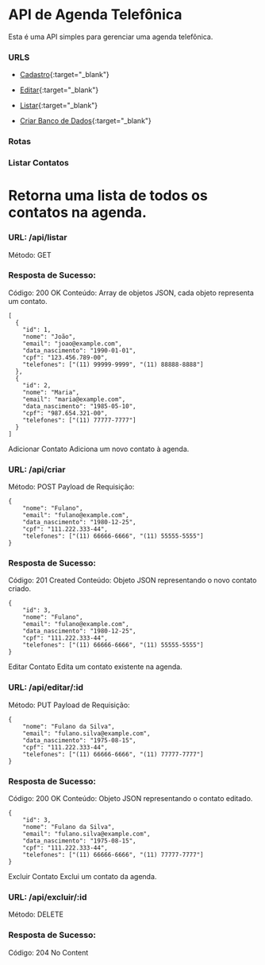 # API de Agenda Telefônica
Esta é uma API simples para gerenciar uma agenda telefônica.

### URLS
- [Cadastro](http://localhost/saperbackendtest_agenda/create_contact.html){:target="_blank"}
- [Editar](http://localhost/saperbackendtest_agenda/edit_contact.html?id=1){:target="_blank"}
- [Listar](http://localhost/saperbackendtest_agenda/list_contacts.html){:target="_blank"}

- [Criar Banco de Dados](http://localhost/saperbackendtest_agenda/dev/build){:target="_blank"}

### Rotas
### Listar Contatos
# Retorna uma lista de todos os contatos na agenda.

### URL: /api/listar
Método: GET
### Resposta de Sucesso:
Código: 200 OK
Conteúdo: Array de objetos JSON, cada objeto representa um contato.

```
[
  {
    "id": 1,
    "nome": "João",
    "email": "joao@example.com",
    "data_nascimento": "1990-01-01",
    "cpf": "123.456.789-00",
    "telefones": ["(11) 99999-9999", "(11) 88888-8888"]
  },
  {
    "id": 2,
    "nome": "Maria",
    "email": "maria@example.com",
    "data_nascimento": "1985-05-10",
    "cpf": "987.654.321-00",
    "telefones": ["(11) 77777-7777"]
  }
]
```

Adicionar Contato
Adiciona um novo contato à agenda.

### URL: /api/criar
Método: POST
Payload de Requisição:
```
{
    "nome": "Fulano",
    "email": "fulano@example.com",
    "data_nascimento": "1980-12-25",
    "cpf": "111.222.333-44",
    "telefones": ["(11) 66666-6666", "(11) 55555-5555"]
}
```
### Resposta de Sucesso:
Código: 201 Created
Conteúdo: Objeto JSON representando o novo contato criado.
```
{
    "id": 3,
    "nome": "Fulano",
    "email": "fulano@example.com",
    "data_nascimento": "1980-12-25",
    "cpf": "111.222.333-44",
    "telefones": ["(11) 66666-6666", "(11) 55555-5555"]
}
```
Editar Contato
Edita um contato existente na agenda.

### URL: /api/editar/:id
Método: PUT
Payload de Requisição:
```
{
    "nome": "Fulano da Silva",
    "email": "fulano.silva@example.com",
    "data_nascimento": "1975-08-15",
    "cpf": "111.222.333-44",
    "telefones": ["(11) 66666-6666", "(11) 77777-7777"]
}
```
### Resposta de Sucesso:
Código: 200 OK
Conteúdo: Objeto JSON representando o contato editado.
```
{
    "id": 3,
    "nome": "Fulano da Silva",
    "email": "fulano.silva@example.com",
    "data_nascimento": "1975-08-15",
    "cpf": "111.222.333-44",
    "telefones": ["(11) 66666-6666", "(11) 77777-7777"]
}
```
Excluir Contato
Exclui um contato da agenda.

### URL: /api/excluir/:id
Método: DELETE
### Resposta de Sucesso:
Código: 204 No Content